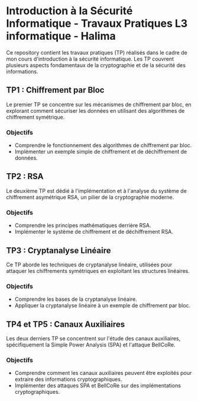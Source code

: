 # Introduction à la Sécurité Informatique - Travaux Pratiques L3 informatique - Halima

Ce repository contient les travaux pratiques (TP) réalisés dans le cadre de mon cours d'introduction à la sécurité informatique. Les TP couvrent plusieurs aspects fondamentaux de la cryptographie et de la sécurité des informations.

## TP1 : Chiffrement par Bloc

Le premier TP se concentre sur les mécanismes de chiffrement par bloc, en explorant comment sécuriser les données en utilisant des algorithmes de chiffrement symétrique.

### Objectifs

- Comprendre le fonctionnement des algorithmes de chiffrement par bloc.
- Implémenter un exemple simple de chiffrement et de déchiffrement de données.

## TP2 : RSA

Le deuxième TP est dédié à l'implémentation et à l'analyse du système de chiffrement asymétrique RSA, un pilier de la cryptographie moderne.

### Objectifs

- Comprendre les principes mathématiques derrière RSA.
- Implémenter le système de chiffrement et de déchiffrement RSA.

## TP3 : Cryptanalyse Linéaire

Ce TP aborde les techniques de cryptanalyse linéaire, utilisées pour attaquer les chiffrements symétriques en exploitant les structures linéaires.

### Objectifs

- Comprendre les bases de la cryptanalyse linéaire.
- Appliquer la cryptanalyse linéaire à un exemple de chiffrement par bloc.

## TP4 et TP5 : Canaux Auxiliaires

Les deux derniers TP se concentrent sur l'étude des canaux auxiliaires, spécifiquement la Simple Power Analysis (SPA) et l'attaque BellCoRe.

### Objectifs

- Comprendre comment les canaux auxiliaires peuvent être exploités pour extraire des informations cryptographiques.
- Implémenter des attaques SPA et BellCoRe sur des implémentations cryptographiques.

